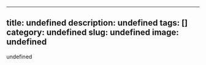 
---
title: undefined
description: undefined
tags: []
category: undefined
slug: undefined
image: undefined
---

undefined
